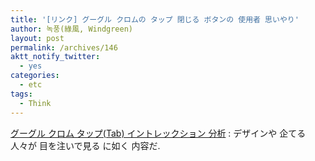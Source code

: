 ```yaml
---
title: '[リンク] グーグル クロムの タップ 閉じる ボタンの 使用者 思いやり'
author: 녹풍(綠風, Windgreen)
layout: post
permalink: /archives/146
aktt_notify_twitter:
  - yes
categories:
  - etc
tags:
  - Think
---
```

<a href="http://www.uxfactory.com/808" target="_blank">グーグル クロム タップ(Tab) イントレックション 分析</a>&nbsp;: デザインや 企てる 人々が 目を注いで見る に如く 内容だ.